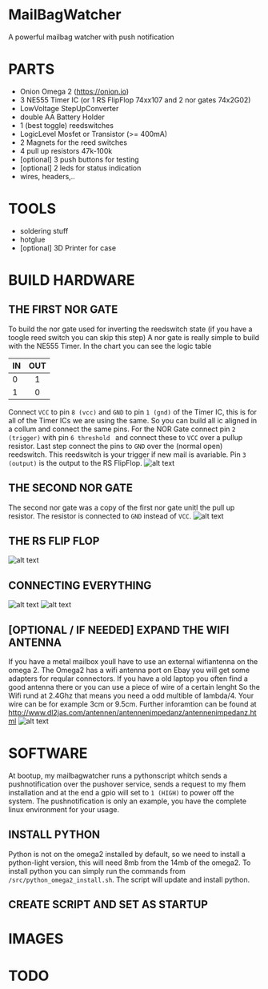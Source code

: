 # MailBagWatcher
A powerful mailbag watcher with push notification


# PARTS
* Onion Omega 2 (https://onion.io)
* 3 NE555 Timer IC (or 1 RS FlipFlop 74xx107 and 2 nor gates 74x2G02)
* LowVoltage StepUpConverter
* double AA Battery Holder
* 1 (best toggle) reedswitches
* LogicLevel Mosfet or Transistor (>= 400mA)
* 2 Magnets for the reed switches
* 4 pull up resistors 47k-100k
* [optional] 3 push buttons for testing
* [optional] 2 leds for status indication
* wires, headers,..

# TOOLS
* soldering stuff
* hotglue
* [optional] 3D Printer for case


# BUILD HARDWARE

## THE FIRST NOR GATE
To build the nor gate used for inverting the reedswitch state (if you have a toogle reed switch you can skip this step)
A nor gate is really simple to build with the NE555 Timer.
In the chart you can see the logic table

| IN        | OUT           |
| ------------- |:-------------:|
| 0      | 1 |
| 1      | 0      |

Connect `VCC` to pin `8 (vcc)` and `GND` to pin `1 (gnd)` of the Timer IC, this is for all of the Timer ICs we are using the same. So you can build all ic aligned in a collum and connect the same pins.
For the NOR Gate connect pin `2 (trigger)` with pin `6 threshold ` and connect these to `VCC` over a pullup resistor.
Last step connect the pins to `GND` over the (normal open) reedswitch. This reedswitch is your trigger if new mail is avariable.
Pin `3 (output)` is the output to the RS FlipFlop.
![alt text](https://github.com/RBEGamer/MailBagWatcher/blob/master/Documentation/Images/norgate_1.jpg)


## THE SECOND NOR GATE
The second nor gate was a copy of the first nor gate unitl the pull up resistor. The resistor is connected to `GND` instead of `VCC`.
![alt text](https://github.com/RBEGamer/MailBagWatcher/blob/master/Documentation/Images/norgate_2.jpg)


## THE RS FLIP FLOP

![alt text](https://github.com/RBEGamer/MailBagWatcher/blob/master/Documentation/Images/rs_gate.jpg)


## CONNECTING EVERYTHING
![alt text](https://github.com/RBEGamer/MailBagWatcher/blob/master/Documentation/Images/final_front.jpg)
![alt text](https://github.com/RBEGamer/MailBagWatcher/blob/master/Documentation/Images/final_back.jpg)

## [OPTIONAL / IF NEEDED] EXPAND THE WIFI ANTENNA
If you have a metal mailbox youll have to use an external wifiantenna on the omega 2.
The Omega2 has a wifi antenna port on Ebay you will get some adapters for reqular connectors.
If you have a old laptop you often find a good antenna there or you can use a piece of wire of a certain lenght
So the Wifi rund at 2.4Ghz that means you need a odd multible of lambda/4.
Your wire can be for example 3cm or 9.5cm.
Further inforamtion can be found at http://www.dl2jas.com/antennen/antennenimpedanz/antennenimpedanz.html
![alt text](https://github.com/RBEGamer/MailBagWatcher/blob/master/Documentation/Images/omega_extend_wifi.jpg)

# SOFTWARE
At bootup, my mailbagwatcher runs a pythonscript whitch sends a pushnotification over the pushover service, sends a request to my fhem installation and at the end a gpio will set to `1 (HIGH)` to power off the system.
The pushnotification is only an example, you have the complete linux environment for your usage.

## INSTALL PYTHON
Python is not on the omega2 installed by default, so we need to install a python-light version, this will need 8mb from the 14mb of the omega2. To install python you can simply run the commands from `/src/python_omega2_install.sh`. The script will update and install python.

## CREATE SCRIPT AND SET AS STARTUP






# IMAGES

# TODO

